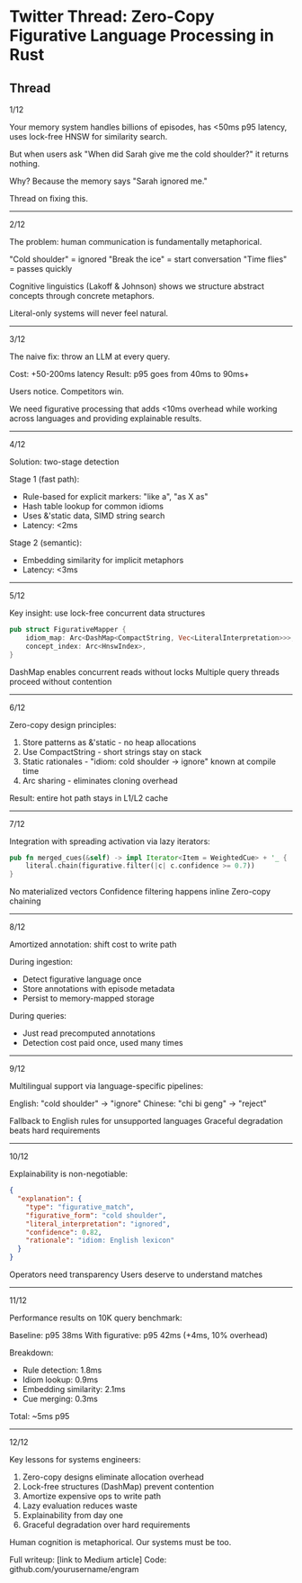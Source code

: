 # Twitter Thread: Zero-Copy Figurative Language Processing in Rust

## Thread

1/12

Your memory system handles billions of episodes, has <50ms p95 latency, uses lock-free HNSW for similarity search.

But when users ask "When did Sarah give me the cold shoulder?" it returns nothing.

Why? Because the memory says "Sarah ignored me."

Thread on fixing this.

---

2/12

The problem: human communication is fundamentally metaphorical.

"Cold shoulder" = ignored
"Break the ice" = start conversation
"Time flies" = passes quickly

Cognitive linguistics (Lakoff & Johnson) shows we structure abstract concepts through concrete metaphors.

Literal-only systems will never feel natural.

---

3/12

The naive fix: throw an LLM at every query.

Cost: +50-200ms latency
Result: p95 goes from 40ms to 90ms+

Users notice. Competitors win.

We need figurative processing that adds <10ms overhead while working across languages and providing explainable results.

---

4/12

Solution: two-stage detection

Stage 1 (fast path):
- Rule-based for explicit markers: "like a", "as X as"
- Hash table lookup for common idioms
- Uses &'static data, SIMD string search
- Latency: <2ms

Stage 2 (semantic):
- Embedding similarity for implicit metaphors
- Latency: <3ms

---

5/12

Key insight: use lock-free concurrent data structures

```rust
pub struct FigurativeMapper {
    idiom_map: Arc<DashMap<CompactString, Vec<LiteralInterpretation>>>,
    concept_index: Arc<HnswIndex>,
}
```

DashMap enables concurrent reads without locks
Multiple query threads proceed without contention

---

6/12

Zero-copy design principles:

1. Store patterns as &'static - no heap allocations
2. Use CompactString - short strings stay on stack
3. Static rationales - "idiom: cold shoulder -> ignore" known at compile time
4. Arc sharing - eliminates cloning overhead

Result: entire hot path stays in L1/L2 cache

---

7/12

Integration with spreading activation via lazy iterators:

```rust
pub fn merged_cues(&self) -> impl Iterator<Item = WeightedCue> + '_ {
    literal.chain(figurative.filter(|c| c.confidence >= 0.7))
}
```

No materialized vectors
Confidence filtering happens inline
Zero-copy chaining

---

8/12

Amortized annotation: shift cost to write path

During ingestion:
- Detect figurative language once
- Store annotations with episode metadata
- Persist to memory-mapped storage

During queries:
- Just read precomputed annotations
- Detection cost paid once, used many times

---

9/12

Multilingual support via language-specific pipelines:

English: "cold shoulder" -> "ignore"
Chinese: "chi bi geng" -> "reject"

Fallback to English rules for unsupported languages
Graceful degradation beats hard requirements

---

10/12

Explainability is non-negotiable:

```json
{
  "explanation": {
    "type": "figurative_match",
    "figurative_form": "cold shoulder",
    "literal_interpretation": "ignored",
    "confidence": 0.82,
    "rationale": "idiom: English lexicon"
  }
}
```

Operators need transparency
Users deserve to understand matches

---

11/12

Performance results on 10K query benchmark:

Baseline: p95 38ms
With figurative: p95 42ms (+4ms, 10% overhead)

Breakdown:
- Rule detection: 1.8ms
- Idiom lookup: 0.9ms
- Embedding similarity: 2.1ms
- Cue merging: 0.3ms

Total: ~5ms p95

---

12/12

Key lessons for systems engineers:

1. Zero-copy designs eliminate allocation overhead
2. Lock-free structures (DashMap) prevent contention
3. Amortize expensive ops to write path
4. Lazy evaluation reduces waste
5. Explainability from day one
6. Graceful degradation over hard requirements

Human cognition is metaphorical. Our systems must be too.

Full writeup: [link to Medium article]
Code: github.com/yourusername/engram
